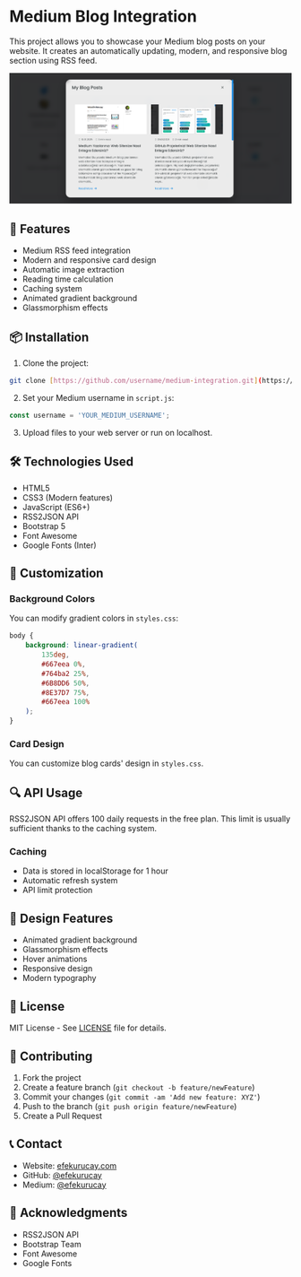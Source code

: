 # Medium Blog Integration

This project allows you to showcase your Medium blog posts on your website. It creates an automatically updating, modern, and responsive blog section using RSS feed.

![Project Preview](assets/preview.png)

## 🚀 Features

- Medium RSS feed integration
- Modern and responsive card design
- Automatic image extraction
- Reading time calculation
- Caching system
- Animated gradient background
- Glassmorphism effects

## 📦 Installation

1. Clone the project:
```bash
git clone [https://github.com/username/medium-integration.git](https://github.com/efekurucay/Medium_integration_to_website)
```

2. Set your Medium username in `script.js`:
```javascript
const username = 'YOUR_MEDIUM_USERNAME';
```

3. Upload files to your web server or run on localhost.

## 🛠️ Technologies Used

- HTML5
- CSS3 (Modern features)
- JavaScript (ES6+)
- RSS2JSON API
- Bootstrap 5
- Font Awesome
- Google Fonts (Inter)

## 📝 Customization

### Background Colors
You can modify gradient colors in `styles.css`:

```css
body {
    background: linear-gradient(
        135deg,
        #667eea 0%,
        #764ba2 25%,
        #6B8DD6 50%,
        #8E37D7 75%,
        #667eea 100%
    );
}
```

### Card Design
You can customize blog cards' design in `styles.css`.

## 🔍 API Usage

RSS2JSON API offers 100 daily requests in the free plan. This limit is usually sufficient thanks to the caching system.

### Caching
- Data is stored in localStorage for 1 hour
- Automatic refresh system
- API limit protection

## 🎨 Design Features

- Animated gradient background
- Glassmorphism effects
- Hover animations
- Responsive design
- Modern typography

## 📄 License

MIT License - See [LICENSE](LICENSE) file for details.

## 🤝 Contributing

1. Fork the project
2. Create a feature branch (`git checkout -b feature/newFeature`)
3. Commit your changes (`git commit -am 'Add new feature: XYZ'`)
4. Push to the branch (`git push origin feature/newFeature`)
5. Create a Pull Request

## 📞 Contact

- Website: [efekurucay.com](https://efekurucay.com)
- GitHub: [@efekurucay](https://github.com/efekurucay)
- Medium: [@efekurucay](https://medium.com/@efekurucay)

## 🙏 Acknowledgments

- RSS2JSON API
- Bootstrap Team
- Font Awesome
- Google Fonts 
